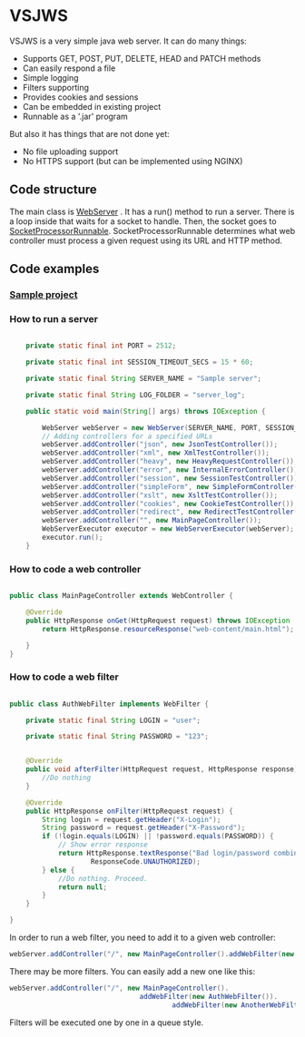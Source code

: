 # VSJWS
VSJWS is a very simple java web server. It can do many things:
* Supports GET, POST, PUT, DELETE, HEAD and PATCH methods
* Can easily respond a file
* Simple logging
* Filters supporting
* Provides cookies and sessions
* Can be embedded in existing project
* Runnable as a '.jar' program

But also it has things that are not done yet:
* No file uploading support
* No HTTPS support (but can be implemented using NGINX)


## Code structure

The main class is [WebServer](https://github.com/babobka/VSJWS/tree/master/src/main/java/ru/babobka/vsjws/webserver) . It has a run() method to run a server. There is a loop inside that waits for a socket to handle. Then, the socket goes to [SocketProcessorRunnable](https://github.com/babobka/VSJWS/blob/master/src/main/java/ru/babobka/vsjws/runnable/SocketProcessorRunnable.java).
SocketProcessorRunnable determines what web controller must process a given request using its URL and HTTP method.

## Code examples

### [Sample project](https://github.com/babobka/VSJWSSamples) 

### How to run a server

```java

	private static final int PORT = 2512;

	private static final int SESSION_TIMEOUT_SECS = 15 * 60;

	private static final String SERVER_NAME = "Sample server";

	private static final String LOG_FOLDER = "server_log";

	public static void main(String[] args) throws IOException {

		WebServer webServer = new WebServer(SERVER_NAME, PORT, SESSION_TIMEOUT_SECS, LOG_FOLDER);
		// Adding controllers for a specified URLs
		webServer.addController("json", new JsonTestController());
		webServer.addController("xml", new XmlTestController());
		webServer.addController("heavy", new HeavyRequestController());
		webServer.addController("error", new InternalErrorController());
		webServer.addController("session", new SessionTestController());
		webServer.addController("simpleForm", new SimpleFormController());
		webServer.addController("xslt", new XsltTestController());
		webServer.addController("cookies", new CookieTestController());
		webServer.addController("redirect", new RedirectTestController());
		webServer.addController("", new MainPageController());
		WebServerExecutor executor = new WebServerExecutor(webServer);
		executor.run();
	}

```

### How to code a web controller

```java

public class MainPageController extends WebController {

	@Override
	public HttpResponse onGet(HttpRequest request) throws IOException  {
		return HttpResponse.resourceResponse("web-content/main.html");

	}
}
```

### How to code a web filter
```java

public class AuthWebFilter implements WebFilter {

	private static final String LOGIN = "user";

	private static final String PASSWORD = "123";


	@Override
	public void afterFilter(HttpRequest request, HttpResponse response) {		
		//Do nothing
	}

	@Override
	public HttpResponse onFilter(HttpRequest request) {
		String login = request.getHeader("X-Login");
		String password = request.getHeader("X-Password");		
		if (!login.equals(LOGIN) || !password.equals(PASSWORD)) {
			// Show error response
			return HttpResponse.textResponse("Bad login/password combination",
					ResponseCode.UNAUTHORIZED);
		} else {
			//Do nothing. Proceed.
			return null;
		}
	}

}
```

In order to run a web filter, you need to add it to a given web controller:
```java
webServer.addController("/", new MainPageController().addWebFilter(new AuthWebFilter()));
```
There may be more filters. You can easily add a new one like this:

```java
webServer.addController("/", new MainPageController().
								addWebFilter(new AuthWebFilter()).
										addWebFilter(new AnotherWebFilter()));
```
Filters will be executed one by one in a queue style.
